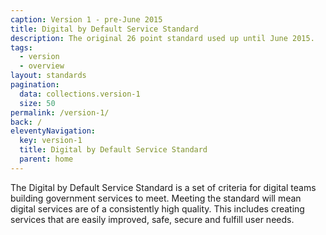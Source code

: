```yaml
---
caption: Version 1 - pre-June 2015
title: Digital by Default Service Standard
description: The original 26 point standard used up until June 2015.
tags:
  - version
  - overview
layout: standards
pagination:
  data: collections.version-1
  size: 50
permalink: /version-1/
back: /
eleventyNavigation:
  key: version-1
  title: Digital by Default Service Standard
  parent: home
---
```


The Digital by Default Service Standard is a set of criteria for digital teams building government services to meet. Meeting the standard will mean digital services are of a consistently high quality. This includes creating services that are easily improved, safe, secure and fulfill user needs.

